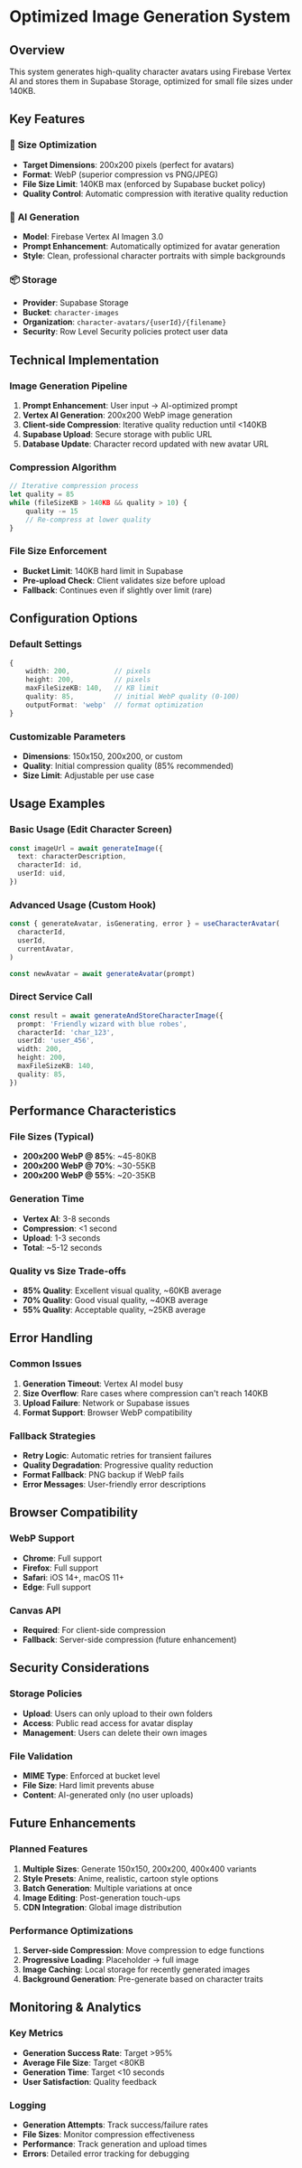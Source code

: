# Optimized Image Generation System

## Overview

This system generates high-quality character avatars using Firebase Vertex AI and stores them in Supabase Storage, optimized for small file sizes under 140KB.

## Key Features

### 🎯 **Size Optimization**

- **Target Dimensions**: 200x200 pixels (perfect for avatars)
- **Format**: WebP (superior compression vs PNG/JPEG)
- **File Size Limit**: 140KB max (enforced by Supabase bucket policy)
- **Quality Control**: Automatic compression with iterative quality reduction

### 🤖 **AI Generation**

- **Model**: Firebase Vertex AI Imagen 3.0
- **Prompt Enhancement**: Automatically optimized for avatar generation
- **Style**: Clean, professional character portraits with simple backgrounds

### 📦 **Storage**

- **Provider**: Supabase Storage
- **Bucket**: `character-images`
- **Organization**: `character-avatars/{userId}/{filename}`
- **Security**: Row Level Security policies protect user data

## Technical Implementation

### Image Generation Pipeline

1. **Prompt Enhancement**: User input → AI-optimized prompt
2. **Vertex AI Generation**: 200x200 WebP image generation
3. **Client-side Compression**: Iterative quality reduction until <140KB
4. **Supabase Upload**: Secure storage with public URL
5. **Database Update**: Character record updated with new avatar URL

### Compression Algorithm

```typescript
// Iterative compression process
let quality = 85
while (fileSizeKB > 140KB && quality > 10) {
    quality -= 15
    // Re-compress at lower quality
}
```

### File Size Enforcement

- **Bucket Limit**: 140KB hard limit in Supabase
- **Pre-upload Check**: Client validates size before upload
- **Fallback**: Continues even if slightly over limit (rare)

## Configuration Options

### Default Settings

```typescript
{
    width: 200,           // pixels
    height: 200,          // pixels
    maxFileSizeKB: 140,   // KB limit
    quality: 85,          // initial WebP quality (0-100)
    outputFormat: 'webp'  // format optimization
}
```

### Customizable Parameters

- **Dimensions**: 150x150, 200x200, or custom
- **Quality**: Initial compression quality (85% recommended)
- **Size Limit**: Adjustable per use case

## Usage Examples

### Basic Usage (Edit Character Screen)

```typescript
const imageUrl = await generateImage({
  text: characterDescription,
  characterId: id,
  userId: uid,
})
```

### Advanced Usage (Custom Hook)

```typescript
const { generateAvatar, isGenerating, error } = useCharacterAvatar(
  characterId,
  userId,
  currentAvatar,
)

const newAvatar = await generateAvatar(prompt)
```

### Direct Service Call

```typescript
const result = await generateAndStoreCharacterImage({
  prompt: 'Friendly wizard with blue robes',
  characterId: 'char_123',
  userId: 'user_456',
  width: 200,
  height: 200,
  maxFileSizeKB: 140,
  quality: 85,
})
```

## Performance Characteristics

### File Sizes (Typical)

- **200x200 WebP @ 85%**: ~45-80KB
- **200x200 WebP @ 70%**: ~30-55KB
- **200x200 WebP @ 55%**: ~20-35KB

### Generation Time

- **Vertex AI**: 3-8 seconds
- **Compression**: <1 second
- **Upload**: 1-3 seconds
- **Total**: ~5-12 seconds

### Quality vs Size Trade-offs

- **85% Quality**: Excellent visual quality, ~60KB average
- **70% Quality**: Good visual quality, ~40KB average
- **55% Quality**: Acceptable quality, ~25KB average

## Error Handling

### Common Issues

1. **Generation Timeout**: Vertex AI model busy
2. **Size Overflow**: Rare cases where compression can't reach 140KB
3. **Upload Failure**: Network or Supabase issues
4. **Format Support**: Browser WebP compatibility

### Fallback Strategies

- **Retry Logic**: Automatic retries for transient failures
- **Quality Degradation**: Progressive quality reduction
- **Format Fallback**: PNG backup if WebP fails
- **Error Messages**: User-friendly error descriptions

## Browser Compatibility

### WebP Support

- **Chrome**: Full support
- **Firefox**: Full support
- **Safari**: iOS 14+, macOS 11+
- **Edge**: Full support

### Canvas API

- **Required**: For client-side compression
- **Fallback**: Server-side compression (future enhancement)

## Security Considerations

### Storage Policies

- **Upload**: Users can only upload to their own folders
- **Access**: Public read access for avatar display
- **Management**: Users can delete their own images

### File Validation

- **MIME Type**: Enforced at bucket level
- **File Size**: Hard limit prevents abuse
- **Content**: AI-generated only (no user uploads)

## Future Enhancements

### Planned Features

1. **Multiple Sizes**: Generate 150x150, 200x200, 400x400 variants
2. **Style Presets**: Anime, realistic, cartoon style options
3. **Batch Generation**: Multiple variations at once
4. **Image Editing**: Post-generation touch-ups
5. **CDN Integration**: Global image distribution

### Performance Optimizations

1. **Server-side Compression**: Move compression to edge functions
2. **Progressive Loading**: Placeholder → full image
3. **Image Caching**: Local storage for recently generated images
4. **Background Generation**: Pre-generate based on character traits

## Monitoring & Analytics

### Key Metrics

- **Generation Success Rate**: Target >95%
- **Average File Size**: Target <80KB
- **Generation Time**: Target <10 seconds
- **User Satisfaction**: Quality feedback

### Logging

- **Generation Attempts**: Track success/failure rates
- **File Sizes**: Monitor compression effectiveness
- **Performance**: Track generation and upload times
- **Errors**: Detailed error tracking for debugging
